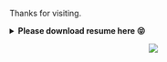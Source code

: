 Thanks for visiting.

<details>
    <summary><b>Please download resume here 😝</b></summary><br/>
[Jokowi](https://github-profile-summary-cards.vercel.app/api/cards/profile-details?username=dhaffnavyz&theme=monokai)

</p>
</details>
<p align="center">
  <img src="https://komarev.com/ghpvc/?username=&label=VIEWS&style=flat-square&color=blue" />
</p>
<!--dhaffnavyz-->
<!--tomerabhay-->

